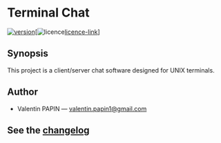 # Terminal Chat

[![version][version-badge]][changelog][![licence][licence-badge][licence-link]]

## Synopsis

This project is a client/server chat software designed for UNIX terminals.<br>

## Author

* Valentin PAPIN &mdash; <a href="mailto:valentin.papin1@gmail.com">valentin.papin1@gmail.com</a>

## See the [changelog]

[changelog]: ./CHANGELOG.md
[version-badge]: https://img.shields.io/badge/version-1.0.0-blue.svg
[licence-link]: ./LICENCE
[licence-badge]: https://img.shields.io/aur/license/yaourt.svg
